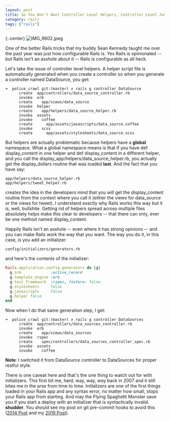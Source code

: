 ```yaml
---
layout: post
title: So You Don't Want Controller Level Helpers, Controller Level Javascripts, Controller Level Stylesheets
category: rails
tags: ["rails"]
---
```

{:.center}
![IMG_9602.jpeg](/blog/assets/IMG_9602.jpeg)

One of the better Rails tricks that my buddy Sean Kennedy taught me over the past year was just how configurable Rails is.  Yes Rails is opinionated -- but Rails isn't an asshole about it -- Rails is configurable as all heck.  

Let's take the issue of controller level helpers.  A helper script file is automatically generated when you create a controller so when you generate a controller named DataSource, you get:

    ➜  police_crawl git:(master) ✗ rails g controller DataSource
          create  app/controllers/data_source_controller.rb
          invoke  erb
          create    app/views/data_source
          invoke  helper
          create    app/helpers/data_source_helper.rb
          invoke  assets
          invoke    coffee
          create      app/assets/javascripts/data_source.coffee
          invoke    scss
          create      app/assets/stylesheets/data_source.scss

But helpers are actually problematic because helpers have a **global** namespace.  What a global namespace means is that if you have def display_content in one helper and def display_content in a different helper, and you call the display_app/helpers/data_source_helper.rb, you actually get the display_dollars routine that was loaded **last**.  And the fact that you have say:

    app/helpers/data_source_helper.rb
    app/helpers/tweet_helper.rb

creates the idea in the developers mind that you will get the display_content routine from the context where you call it (either the views for data_source or the views for tweet).  I understand exactly why Rails works this way but it is, well, bullshite.  Getting rid of helpers spread across multiple files absolutely helps make this clear to developers -- that there can only, ever be one method named display_content.

Happily Rails isn't an asshole -- even where it has strong opinions -- and you can make Rails work the way that you want.  The way you do it, in this case, is you add an initializer:

    config/initializers/generators.rb

and here's the contents of the initializer:

```ruby
Rails.application.config.generators do |g|
  g.orm             :active_record
  g.template_engine :erb
  g.test_framework  :rspec, fixture: false
  g.stylesheets     false
  g.javascripts     false
  g.helper false
end
```

Now when I do that same generation step, I get:

    ➜  police_crawl git:(master) ✗ rails g controller DataSources
          create  app/controllers/data_sources_controller.rb
          invoke  erb
          create    app/views/data_sources
          invoke  rspec
          create    spec/controllers/data_sources_controller_spec.rb
          invoke  assets
          invoke    coffee

**Note**: I switched it from DataSource controller to DataSources for proper restful style.

There is one caveat here and that's the one thing to watch out for with initializers.  This first bit me, hard, way, way, way back in 2007 and it still bites me in the arse from time to time.  Initializers are one of the first things loaded in your Rails app and any syntax error, no matter how small, stops your Rails app from starting.  And may the Flying Spaghetti Monster save you if you start a deploy with an initializer that is syntactically invalid.  **shudder**. You should see my post on git pre-commit hooks to avoid this ([2014 Post](https://fuzzyblog.io/blog/git/2014/08/29/the-importance-of-git-hooks.html) and my [2019 Post](https://fuzzyblog.io/blog/rails/2019/09/17/tiny-rails-tip-don-t-let-byebug-into-production.html)).